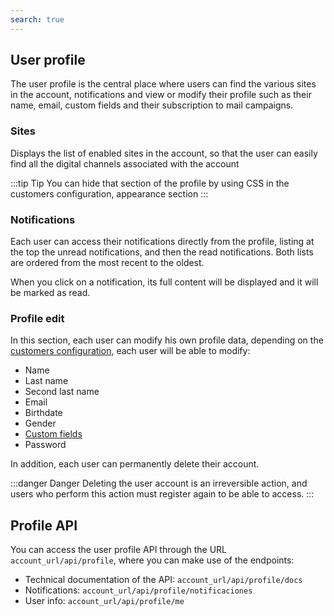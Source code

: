 ```yaml
---
search: true
---
```


## User profile

The user profile is the central place where users can find the various sites in the account, notifications and view or modify their profile such as their name, email, custom fields and their subscription to mail campaigns.

### Sites

Displays the list of enabled sites in the account, so that the user can easily find all the digital channels associated with the account

:::tip Tip
You can hide that section of the profile by using CSS in the customers configuration, appearance section
:::

### Notifications

Each user can access their notifications directly from the profile, listing at the top the unread notifications, and then the read notifications. Both lists are ordered from the most recent to the oldest. 

When you click on a notification, its full content will be displayed and it will be marked as read. 

### Profile edit

In this section, each user can modify his own profile data, depending on the [customers configuration](/platform/customers/users.html#customer-settings), each user will be able to modify:

* Name
* Last name
* Second last name
* Email
* Birthdate
* Gender
* [Custom fields](/platform/customers/users.html#custom-fields)
* Password

In addition, each user can permanently delete their account. 

:::danger Danger
Deleting the user account is an irreversible action, and users who perform this action must register again to be able to access.
:::

## Profile API

You can access the user profile API through the URL `account_url/api/profile`, where you can make use of the endpoints: 

* Technical documentation of the API: `account_url/api/profile/docs`
* Notifications: `account_url/api/profile/notificaciones`
* User info: `account_url/api/profile/me`
